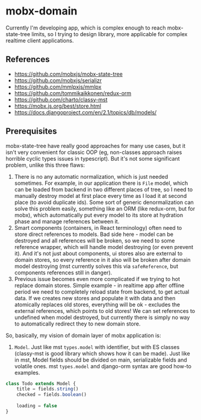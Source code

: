 # mobx-domain

Currently I'm developing app, which is complex enough to reach mobx-state-tree limits, so I trying to design library, more applicable for complex realtime client applications.

## References
* https://github.com/mobxjs/mobx-state-tree
* https://github.com/mobxjs/serializr
* https://github.com/mmlpxjs/mmlpx
* https://github.com/tommikaikkonen/redux-orm
* https://github.com/charto/classy-mst
* https://mobx.js.org/best/store.html
* https://docs.djangoproject.com/en/2.1/topics/db/models/

## Prerequisites

mobx-state-tree have really good approaches for many use cases, but it isn't very convenient for classic OOP (eg, non-classes approach raises horrible cyclic types issues in typescript). But it's not some significant problem, unlike this three flaws:

1. There is no any automatic normalization, which is just needed sometimes.
For example, in our application there is `File` model, which can be loaded from backend in two different places of tree, so I need to manually destroy model at first place every time as I load it at second place (to avoid duplicate ids).
Some sort of generic denormalization can solve this problem easily, something like an ORM (like redux-orm, but for mobx), which automatically put every model to its store at hydration phase and manage references between it.
2. Smart components (containers, in React terminology) often need to store direct references to models.
Bad side here - model can be destroyed and all references will be broken, so we need to some reference wrapper, which will handle model destroying (or even prevent it).
And it's not just about components, ui stores also are external to domain stores, so every reference in it also will be broken after domain model destroying (mst currently solves this via `safeReference`, but components references still in danger).
3. Previous issue becomes even more complicated if we trying to hot replace domain stores.
Simple example - in realtime app after offline period we need to completely reload state from backend, to get actual data.
If we creates new stores and populate it with data and then atomically replaces old stores, everything will be ok - excludes the external references, which points to old stores!
We can set references to undefined when model destroyed, but currently there is simply no way to automatically redirect they to new domain store.


So, basically, my vision of domain layer of mobx application is:
1. `Model`. Just like mst `types.model` with identifier, but with ES classes (classy-mst is good library which shows how it can be made).  Just like in mst, Model fields should be divided on main, serializable fields and volatile ones. mst `types.model` and django-orm syntax are good how-to examples.
```ts
class Todo extends Model {
    title = fields.string()
    checked = fields.boolean()
    
    loading = false
}
```
